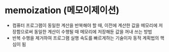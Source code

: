 # memoization (메모이제이션)
- 컴퓨터 프로그램이 동일한 계산을 반복해야 할 때, 이전에 계산한 값을 메모리에 저장함으로써 동일한 계산이 수행될 때 메모리에 저장해둔 값을 꺼내 쓰는 방법
- 반복 수행을 제거하여 프로그램 실행 속도를 빠르게하는 기술이자 동적 계획법의 핵심이 됨